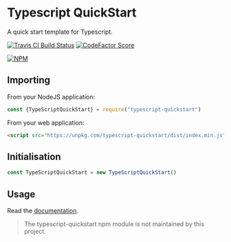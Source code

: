 # Typescript QuickStart

A quick start template for Typescript.

[![Travis CI Build Status](https://img.shields.io/travis/com/Richienb/typescript-quickstart/master.svg?style=for-the-badge)](https://travis-ci.com/Richienb/typescript-quickstart)
[![CodeFactor Score](https://www.codefactor.io/repository/github/Richienb/typescript-quickstart/badge?style=for-the-badge)](https://www.codefactor.io/repository/github/Richienb/typescript-quickstart)

[![NPM](https://nodei.co/npm/typescript-quickstart.png?downloads=true&downloadRank=true&stars=true)](https://nodei.co/npm/typescript-quickstart)

## Importing

From your NodeJS application:

```js
const {TypeScriptQuickStart} = require("typescript-quickstart")
```

From your web application:

```html
<script src="https://unpkg.com/typescript-quickstart/dist/index.min.js"></script>
```

## Initialisation

```js
const TypeScriptQuickStart = new TypeScriptQuickStart()
```

## Usage

Read the [documentation](https://richienb.github.io/typescript-quickstart).

> The typescript-quickstart npm module is not maintained by this project.
